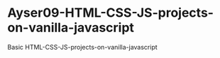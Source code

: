 # Ayser09-HTML-CSS-JS-projects-on-vanilla-javascript
Basic HTML-CSS-JS-projects-on-vanilla-javascript
